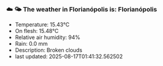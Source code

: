 ### ☁️ 🌤️  The weather in Florianópolis is: Florianópolis

- Temperature: 15.43°C
- On flesh: 15.48°C
- Relative air humidity: 94%
- Rain: 0.0 mm
- Description: Broken clouds
- last updated: 2025-08-17T01:41:32.562502
